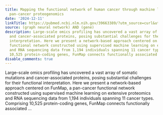 ```yaml
---
title: Mapping the functional network of human cancer through machine learning and
  pan-cancer proteogenomics
date: '2024-12-11'
linkTitle: https://pubmed.ncbi.nlm.nih.gov/39663389/?utm_source=curl&utm_medium=rss&utm_campaign=pubmed-2&utm_content=1x5bM_TNL8gjogAcnslpo2s2PbDe-61JVM2h9yowOYSiZ7Dkrt&fc=20220919211934&ff=20241212174413&v=2.18.0.post9+e462414
source: (graph neural network) AND (gene)
description: Large-scale omics profiling has uncovered a vast array of somatic mutations
  and cancer-associated proteins, posing substantial challenges for their functional
  interpretation. Here we present a network-based approach centered on FunMap, a pan-cancer
  functional network constructed using supervised machine learning on extensive proteomics
  and RNA sequencing data from 1,194 individuals spanning 11 cancer types. Comprising
  10,525 protein-coding genes, FunMap connects functionally associated ...
disable_comments: true
---
```

Large-scale omics profiling has uncovered a vast array of somatic mutations and cancer-associated proteins, posing substantial challenges for their functional interpretation. Here we present a network-based approach centered on FunMap, a pan-cancer functional network constructed using supervised machine learning on extensive proteomics and RNA sequencing data from 1,194 individuals spanning 11 cancer types. Comprising 10,525 protein-coding genes, FunMap connects functionally associated ...
